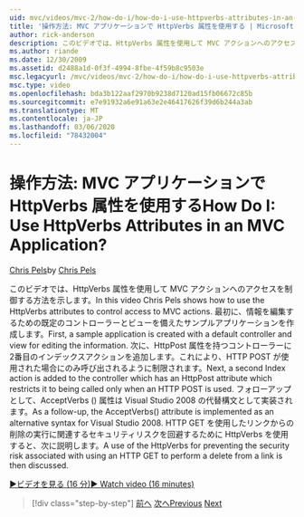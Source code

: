 ```yaml
---
uid: mvc/videos/mvc-2/how-do-i/how-do-i-use-httpverbs-attributes-in-an-mvc-application
title: '操作方法: MVC アプリケーションで HttpVerbs 属性を使用する | Microsoft Docs'
author: rick-anderson
description: このビデオでは、HttpVerbs 属性を使用して MVC アクションへのアクセスを制御する方法を示します。 最初に、サンプルアプリケーションが既定の co...
ms.author: riande
ms.date: 12/30/2009
ms.assetid: d2488a1d-0f3f-4994-8fbe-4f59b8c9503e
msc.legacyurl: /mvc/videos/mvc-2/how-do-i/how-do-i-use-httpverbs-attributes-in-an-mvc-application
msc.type: video
ms.openlocfilehash: bda3b122aaf2970b9238d7120ad15fb06672c85b
ms.sourcegitcommit: e7e91932a6e91a63e2e46417626f39d6b244a3ab
ms.translationtype: MT
ms.contentlocale: ja-JP
ms.lasthandoff: 03/06/2020
ms.locfileid: "78432004"
---
```

# <a name="how-do-i-use-httpverbs-attributes-in-an-mvc-application"></a><span data-ttu-id="151d6-105">操作方法: MVC アプリケーションで HttpVerbs 属性を使用する</span><span class="sxs-lookup"><span data-stu-id="151d6-105">How Do I: Use HttpVerbs Attributes in an MVC Application?</span></span>

<span data-ttu-id="151d6-106">[Chris Pels](https://twitter.com/chrispels)</span><span class="sxs-lookup"><span data-stu-id="151d6-106">by [Chris Pels](https://twitter.com/chrispels)</span></span>

<span data-ttu-id="151d6-107">このビデオでは、HttpVerbs 属性を使用して MVC アクションへのアクセスを制御する方法を示します。</span><span class="sxs-lookup"><span data-stu-id="151d6-107">In this video Chris Pels shows how to use the HttpVerbs attributes to control access to MVC actions.</span></span> <span data-ttu-id="151d6-108">最初に、情報を編集するための既定のコントローラーとビューを備えたサンプルアプリケーションを作成します。</span><span class="sxs-lookup"><span data-stu-id="151d6-108">First, a sample application is created with a default controller and view for editing the information.</span></span> <span data-ttu-id="151d6-109">次に、HttpPost 属性を持つコントローラーに2番目のインデックスアクションを追加します。これにより、HTTP POST が使用された場合にのみ呼び出されるように制限されます。</span><span class="sxs-lookup"><span data-stu-id="151d6-109">Next, a second Index action is added to the controller which has an HttpPost attribute which restricts it to being called only when an HTTP POST is used.</span></span> <span data-ttu-id="151d6-110">フォローアップとして、AcceptVerbs () 属性は Visual Studio 2008 の代替構文として実装されます。</span><span class="sxs-lookup"><span data-stu-id="151d6-110">As a follow-up, the AcceptVerbs() attribute is implemented as an alternative syntax for Visual Studio 2008.</span></span> <span data-ttu-id="151d6-111">HTTP GET を使用したリンクからの削除の実行に関連するセキュリティリスクを回避するために HttpVerbs を使用すると、次に説明します。</span><span class="sxs-lookup"><span data-stu-id="151d6-111">A use of the HttpVerbs for preventing the security risk associated with using an HTTP GET to perform a delete from a link is then discussed.</span></span>

[<span data-ttu-id="151d6-112">&#9654;ビデオを見る (16 分)</span><span class="sxs-lookup"><span data-stu-id="151d6-112">&#9654; Watch video (16 minutes)</span></span>](https://channel9.msdn.com/Blogs/ASP-NET-Site-Videos/how-do-i-use-httpverbs-attributes-in-an-mvc-application)

> [!div class="step-by-step"]
> <span data-ttu-id="151d6-113">[前へ](how-do-i-work-with-model-binders-in-an-mvc-application.md)
> [次へ](mvc2-html-encoding.md)</span><span class="sxs-lookup"><span data-stu-id="151d6-113">[Previous](how-do-i-work-with-model-binders-in-an-mvc-application.md)
[Next](mvc2-html-encoding.md)</span></span>

